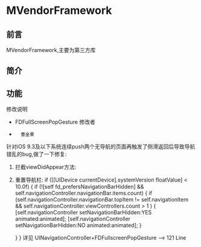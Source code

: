 MVendorFramework
=

前言
-

MVendorFramework,主要为第三方库

简介
-


功能
-



修改说明
- FDFullScreenPopGesture
修改者
-       曹金果


针对iOS 9.3及以下系统连续push两个无导航的页面再触发了侧滑返回后导致导航错乱的bug,做了一下修复:
1. 拦截viewDidAppear方法:
2. 重置导航栏:
if ([[UIDevice currentDevice].systemVersion floatValue] < 10.0f) {
    if (![self fd_prefersNavigationBarHidden] && self.navigationController.navigationBar.items.count) {
        if (self.navigationController.navigationBar.topItem != self.navigationItem && self.navigationController.viewControllers.count > 1 ) {
              [self.navigationController setNavigationBarHidden:YES animated:animated];
             [self.navigationController setNavigationBarHidden:NO animated:animated];
             }

    }
}
详见 UINavigationController+FDFullscreenPopGesture --> 121 Line

